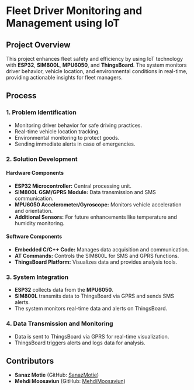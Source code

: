 # Fleet Driver Monitoring and Management using IoT

## Project Overview

This project enhances fleet safety and efficiency by using IoT technology with **ESP32**, **SIM800L**, **MPU6050**, and **ThingsBoard**. The system monitors driver behavior, vehicle location, and environmental conditions in real-time, providing actionable insights for fleet managers.

## Process

### 1. Problem Identification
- Monitoring driver behavior for safe driving practices.
- Real-time vehicle location tracking.
- Environmental monitoring to protect goods.
- Sending immediate alerts in case of emergencies.

### 2. Solution Development

#### Hardware Components
- **ESP32 Microcontroller:** Central processing unit.
- **SIM800L GSM/GPRS Module:** Data transmission and SMS communication.
- **MPU6050 Accelerometer/Gyroscope:** Monitors vehicle acceleration and orientation.
- **Additional Sensors:** For future enhancements like temperature and humidity monitoring.

#### Software Components
- **Embedded C/C++ Code:** Manages data acquisition and communication.
- **AT Commands:** Controls the SIM800L for SMS and GPRS functions.
- **ThingsBoard Platform:** Visualizes data and provides analysis tools.

### 3. System Integration
- **ESP32** collects data from the **MPU6050**.
- **SIM800L** transmits data to ThingsBoard via GPRS and sends SMS alerts.
- The system monitors real-time data and alerts on ThingsBoard.

### 4. Data Transmission and Monitoring
- Data is sent to ThingsBoard via GPRS for real-time visualization.
- ThingsBoard triggers alerts and logs data for analysis.

## Contributors
- **Sanaz Motie** (GitHub: [SanazMotie](https://github.com/sanazmotie))
-  **Mehdi Moosaviun** (GitHub: [MehdiMoosaviun](https://github.com/tsSMehdiM))


